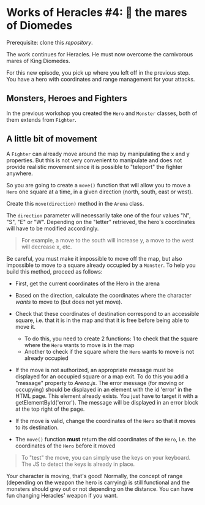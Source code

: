 # Works of Heracles #4: 🐴 the mares of Diomedes

Prerequisite: clone this *repository*.

The work continues for Heracles. He must now overcome the carnivorous mares of King Diomedes.

For this new episode, you pick up where you left off in the previous step. You have a hero with coordinates and range management for your attacks.

## Monsters, Heroes and Fighters
In the previous workshop you created the `Hero` and `Monster` classes, both of them extends from `Fighter`.

## A little bit of movement
A `Fighter` can already move around the map by manipulating the x and y properties. But this is not very convenient to manipulate and does not provide realistic movement since it is possible to "teleport" the fighter anywhere.

So you are going to create a `move()` function that will allow you to move a `Hero` one square at a time, in a given direction (north, south, east or west).

Create this `move(direction)` method in the `Arena` class.

The `direction` parameter will necessarily take one of the four values "N", "S", "E" or "W". Depending on the "letter" retrieved, the hero's coordinates will have to be modified accordingly.

> For example, a move to the south will increase y, a move to the west will decrease x, etc.

Be careful, you must make it impossible to move off the map, but also impossible to move to a square already occupied by a `Monster`. To help you build this method, proceed as follows:

- First, get the current coordinates of the Hero in the arena

- Based on the direction, calculate the coordinates where the character *wants* to move to (but does not yet move).

- Check that these coordinates of destination correspond to an accessible square, i.e. that it is in the map and that it is free before being able to move it.

  - To do this, you need to create 2 functions: 1 to check that the square where the `Hero` wants to move is in the map
  - Another to check if the square where the `Hero` wants to move is not already occupied

- If the move is not authorized, an appropriate message must be displayed for an occupied square or a map exit. To do this you add a "message" property to *Arena.js*. The error message (for moving or occupying) should be displayed in an element with the id 'error' in the HTML page. This element already exists. You just have to target it with a getElementById('error'). The message will be displayed in an error block at the top right of the page.

- If the move is valid, change the coordinates of the `Hero` so that it moves to its destination.

- The `move()` function **must** return the old coordinates of the `Hero`, i.e. the coordinates of the `Hero` before it moved

> To "test" the move, you can simply use the keys on your keyboard. The JS to detect the keys is already in place.

Your character is moving, that's good! Normally, the concept of range (depending on the weapon the hero is carrying) is still functional and the monsters should grey out or not depending on the distance. You can have fun changing Heracles' weapon if you want.